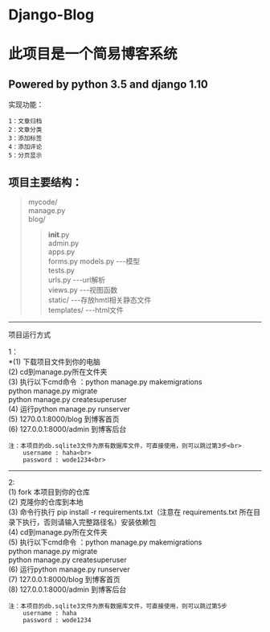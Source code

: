 # Django-Blog

此项目是一个简易博客系统
====
Powered by python 3.5 and django 1.10
---
实现功能：<br>

	1：文章归档
  	2：文章分类
  	3：添加标签
  	4：添加评论
  	5：分页显示
 
项目主要结构：<br>
--- 
  >mycode/<br>
  >manage.py<br>
  >blog/<br>
  >> __init__.py<br>
  >> admin.py<br>
  >> apps.py<br>
  >> forms.py
  >> models.py       ---模型<br>
  >> tests.py<br>
  >> urls.py         ---url解析<br>
  >> views.py        ---视图函数<br>
  >> static/         ---存放hmtl相关静态文件<br>
  >>templates/      ---html文件<br>

  
  
---                    
 项目运行方式<br>
 
 1：<br>
	*(1) 下载项目文件到你的电脑<br>
	(2) cd到manage.py所在文件夹<br>
  	(3) 执行以下cmd命令 ：python manage.py makemigrations<br>
                   	    python manage.py migrate<br>
                    	    python manage.py createsuperuser<br>
	(4) 运行python manage.py runserver<br>
	(5) 1270.0.1:8000/blog  到博客首页<br>
	(6) 127.0.0.1:8000/admin 到博客后台<br>
             
	注：本项目的db.sqlite3文件为原有数据库文件，可直接使用，则可以跳过第3步<br>
	    username : haha<br>
	    password : wode1234<br>
 --- 
  2:<br>
    (1) fork 本项目到你的仓库<br>
    (2) 克隆你的仓库到本地<br>
    (3) 命令行执行 pip install -r requirements.txt（注意在 requirements.txt 所在目录下执行，否则请输入完整路径名）安装依赖包<br>
    (4) cd到manage.py所在文件夹<br>
    (5) 执行以下cmd命令 ：python manage.py makemigrations<br>
                        python manage.py migrate<br>
                        python manage.py createsuperuser<br>
    (6) 运行python manage.py runserver<br>
    (7) 127.0.0.1:8000/blog  到博客首页<br>
    (8) 127.0.0.1:8000/admin 到博客后台<br>
    
    注：本项目的db.sqlite3文件为原有数据库文件，可直接使用，则可以跳过第5步
      	username : haha
        password : wode1234
  


